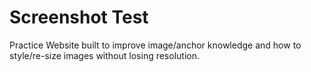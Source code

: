 # Screenshot Test

Practice Website built to improve image/anchor knowledge and how to style/re-size images without losing resolution.
